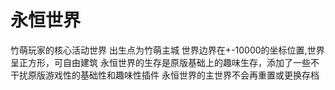 # 永恒世界

竹萌玩家的核心活动世界 出生点为竹萌主城 世界边界在+-10000的坐标位置,世界呈正方形，可自由建筑
永恒世界的生存是原版基础上的趣味生存，添加了一些不干扰原版游戏性的基础性和趣味性插件
永恒世界的主世界不会再重置或更换存档
